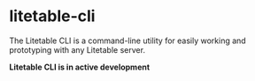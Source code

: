 # litetable-cli
The Litetable CLI is a command-line utility for easily working and prototyping with any Litetable server.

**Litetable CLI is in active development**
